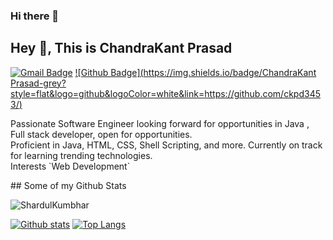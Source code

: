 ### Hi there 👋

## Hey 👋, This is ChandraKant Prasad
[![Gmail Badge](https://img.shields.io/badge/-chandrakantprasad68@gmail.com-c14438?style=flat&logo=Gmail&logoColor=white&link=mailto:chandrakantpasad68@gmail.com)](mailto:chandrakantprasad68@gmail.com) [![Github Badge](https://img.shields.io/badge/ChandraKant Prasad-grey?style=flat&logo=github&logoColor=white&link=https://github.com/ckpd3453/)](https://www.github.com/ckpd3453/) 
<p align='left'>Passionate Software Engineer looking forward for opportunities in Java , Full stack developer, open for opportunities.
<br /> Proficient in Java, HTML, CSS, Shell Scripting, and more. Currently on track for learning trending technologies.
<br /> Interests `Web Development`
</p>
## Some of my Github Stats
<p align=left> <img src=https://komarev.com/ghpvc/?username=ChandraKantPrasad alt=ShardulKumbhar /> </p>

[![Github stats](https://github-readme-stats.vercel.app/api?username=ckpd3453&show_icons=true&include_all_commits=true)](https://github.com/ckpd3453/github-readme-stats)
[![Top Langs](https://github-readme-stats.vercel.app/api/top-langs/?username=ckpd3453&layout=compact)](https://github.com/ckpd3453/github-readme-stats)


